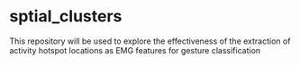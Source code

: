 # sptial_clusters
This repository will be used to explore the effectiveness of the extraction of activity hotspot locations as EMG features for gesture classification
